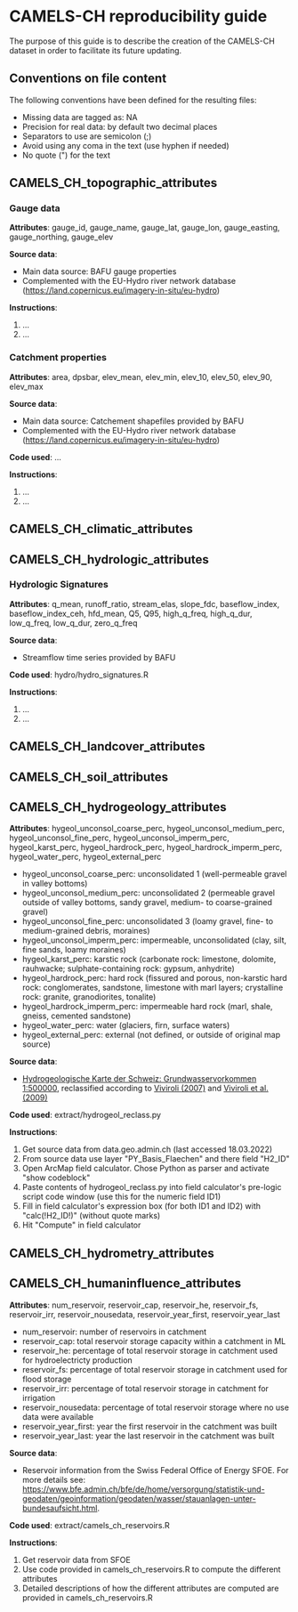 # CAMELS-CH reproducibility guide

The purpose of this guide is to describe the creation of the CAMELS-CH dataset in order to facilitate its future updating.


## Conventions on file content

The following conventions have been defined for the resulting files:

* Missing data are tagged as: NA
* Precision for real data: by default two decimal places
* Separators to use are semicolon (;)
* Avoid using any coma in the text (use hyphen if needed)
* No quote (") for the text

## CAMELS_CH_topographic_attributes

### Gauge data

**Attributes**: gauge_id, gauge_name, gauge_lat, gauge_lon, gauge_easting, gauge_northing, gauge_elev

**Source data**:
* Main data source: BAFU gauge properties
* Complemented with the EU-Hydro river network database (https://land.copernicus.eu/imagery-in-situ/eu-hydro)

**Instructions**:
1. ...
2. ...

### Catchment properties

**Attributes**: area, dpsbar, elev_mean, elev_min, elev_10, elev_50, elev_90, elev_max

**Source data**:
* Main data source: Catchement shapefiles provided by BAFU
* Complemented with the EU-Hydro river network database (https://land.copernicus.eu/imagery-in-situ/eu-hydro)

**Code used**: ...

**Instructions**:
1. ...
2. ...


## CAMELS_CH_climatic_attributes


## CAMELS_CH_hydrologic_attributes

### Hydrologic Signatures

**Attributes**: q_mean, runoff_ratio, stream_elas, slope_fdc, baseflow_index, baseflow_index_ceh, hfd_mean, Q5, Q95, high_q_freq, high_q_dur, low_q_freq, low_q_dur, zero_q_freq

**Source data**:
* Streamflow time series provided by BAFU

**Code used**: hydro/hydro_signatures.R

**Instructions**:
1. ...
2. ...


## CAMELS_CH_landcover_attributes


## CAMELS_CH_soil_attributes


## CAMELS_CH_hydrogeology_attributes

**Attributes**: hygeol_unconsol_coarse_perc, hygeol_unconsol_medium_perc, hygeol_unconsol_fine_perc, hygeol_unconsol_imperm_perc, hygeol_karst_perc, hygeol_hardrock_perc, hygeol_hardrock_imperm_perc, hygeol_water_perc, hygeol_external_perc

* hygeol_unconsol_coarse_perc: unconsolidated 1 (well-permeable gravel in valley bottoms)
* hygeol_unconsol_medium_perc: unconsolidated 2 (permeable gravel outside of valley bottoms, sandy gravel, medium- to coarse-grained gravel)
* hygeol_unconsol_fine_perc: unconsolidated 3 (loamy gravel, fine- to medium-grained debris, moraines)
* hygeol_unconsol_imperm_perc: impermeable, unconsolidated (clay, silt, fine sands, loamy moraines)
* hygeol_karst_perc: karstic rock (carbonate rock: limestone, dolomite, rauhwacke; sulphate-containing rock: gypsum, anhydrite)
* hygeol_hardrock_perc: hard rock (fissured and porous, non-karstic hard rock: conglomerates, sandstone, limestone with marl layers; crystalline rock: granite, granodiorites, tonalite)
* hygeol_hardrock_imperm_perc: impermeable hard rock (marl, shale, gneiss, cemented sandstone)
* hygeol_water_perc: water (glaciers, firn, surface waters)
* hygeol_external_perc: external (not defined, or outside of original map source)

**Source data**:
* [Hydrogeologische Karte der Schweiz: Grundwasservorkommen 1:500000](https://data.geo.admin.ch/ch.swisstopo.geologie-hydrogeologische_karte-grundwasservorkommen), reclassified according to [Viviroli (2007)](https://boris.unibe.ch/165989) and [Viviroli et al. (2009)](https://dx.doi.org/10.1016/j.jhydrol.2009.08.022)

**Code used**: extract/hydrogeol_reclass.py

**Instructions**:
1. Get source data from data.geo.admin.ch (last accessed 18.03.2022)
2. From source data use layer "PY_Basis_Flaechen" and there field "H2_ID"
3. Open ArcMap field calculator. Chose Python as parser and activate "show codeblock"
4. Paste contents of hydrogeol_reclass.py into field calculator's pre-logic script code window (use this for the numeric field ID1)
5. Fill in field calculator's expression box (for both ID1 and ID2) with "calc(!H2_ID!)" (without quote marks)
6. Hit "Compute" in field calculator


## CAMELS_CH_hydrometry_attributes


## CAMELS_CH_humaninfluence_attributes

**Attributes**: num_reservoir, reservoir_cap, reservoir_he, reservoir_fs, reservoir_irr, reservoir_nousedata, reservoir_year_first, reservoir_year_last

* num_reservoir: number of reservoirs in catchment
* reservoir_cap: total reservoir storage capacity within a catchment in ML
* reservoir_he: percentage of total reservoir storage in catchment used for hydroelectricty production
* reservoir_fs: percentage of total reservoir storage in catchment used for flood storage
* reservoir_irr: percentage of total reservoir storage in catchment for irrigation
* reservoir_nousedata: percentage of total reservoir storage where no use data were available
* reservoir_year_first: year the first reservoir in the catchment was built
* reservoir_year_last: year the last reservoir in the catchment was built 

**Source data**:
* Reservoir information from the Swiss Federal Office of Energy SFOE. For more details see: https://www.bfe.admin.ch/bfe/de/home/versorgung/statistik-und-geodaten/geoinformation/geodaten/wasser/stauanlagen-unter-bundesaufsicht.html. 

**Code used**: extract/camels_ch_reservoirs.R

**Instructions**:
1. Get reservoir data from SFOE
2. Use code provided in camels_ch_reservoirs.R to compute the different attributes
3. Detailed descriptions of how the different attributes are computed are provided in camels_ch_reservoirs.R


